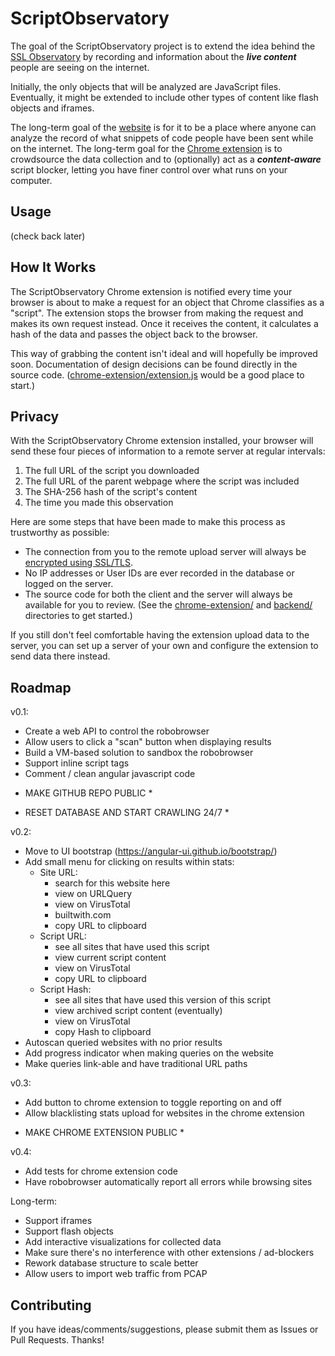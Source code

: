 ScriptObservatory
=================

The goal of the ScriptObservatory project is to extend the idea behind the 
[SSL Observatory](https://www.eff.org/observatory) by recording and 
information about the **_live content_** people are seeing on
the internet.

Initially, the only objects that will be analyzed are JavaScript files. 
Eventually, it might be extended to include other types of content like 
flash objects and iframes. 

The long-term goal of the [website](https://www.scriptobservatory.org)
is for it to be a place where anyone can analyze the record of 
what snippets of code people have been sent while on the internet. The 
long-term goal for the 
[Chrome extension](https://github.com/andy11/ScriptObservatory#usage)
is to crowdsource the data collection and to (optionally) act as a 
**_content-aware_** script blocker, letting you have finer control 
over what runs on your computer. 


Usage
-----

(check back later)


How It Works
------------

The ScriptObservatory Chrome extension is notified every time your browser is 
about to make a request for an object that Chrome classifies as a "script". 
The extension stops the browser from making the request and makes its own request
instead. Once it receives the content, it calculates a hash of the data and 
passes the object back to the browser.

This way of grabbing the content isn't ideal and will hopefully be improved soon.
Documentation of design decisions can be found directly in the source code. 
([chrome-extension/extension.js](https://github.com/andy11/ScriptObservatory/blob/master/chrome-extension/extension.js)
would be a good place to start.)


Privacy
-------

With the ScriptObservatory Chrome extension installed, your browser will send these
four pieces of information to a remote server at regular intervals:
 1. The full URL of the script you downloaded
 2. The full URL of the parent webpage where the script was included
 3. The SHA-256 hash of the script's content
 4. The time you made this observation

Here are some steps that have been made to make this process as trustworthy as possible:
 - The connection from you to the remote upload server will always be 
   [encrypted using SSL/TLS](https://www.ssllabs.com/ssltest/analyze.html?d=scriptobservatory.org). 
 - No IP addresses or User IDs are ever recorded in the database or logged on the server.
 - The source code for both the client and the server will always be available for you to 
   review. (See the 
   [chrome-extension/](https://github.com/andy11/ScriptObservatory/tree/master/chrome-extension) 
   and [backend/](https://github.com/andy11/ScriptObservatory/tree/master/backend) 
   directories to get started.)

If you still don't feel comfortable having the extension upload data to the server, 
you can set up a server of your own and configure the extension to send data there
instead.


Roadmap
-------

v0.1:
 - Create a web API to control the robobrowser
 - Allow users to click a "scan" button when displaying results
 - Build a VM-based solution to sandbox the robobrowser
 - Support inline script tags
 - Comment / clean angular javascript code

* MAKE GITHUB REPO PUBLIC * 

* RESET DATABASE AND START CRAWLING 24/7 *

v0.2:
 - Move to UI bootstrap (https://angular-ui.github.io/bootstrap/)
 - Add small menu for clicking on results within stats:
    - Site URL: 
        - search for this website here
        - view on URLQuery
        - view on VirusTotal
        - builtwith.com
        - copy URL to clipboard
    - Script URL:
        - see all sites that have used this script
        - view current script content
        - view on VirusTotal
        - copy URL to clipboard
    - Script Hash:
        - see all sites that have used this version of this script
        - view archived script content (eventually)
        - view on VirusTotal
        - copy Hash to clipboard
 - Autoscan queried websites with no prior results
 - Add progress indicator when making queries on the website
 - Make queries link-able and have traditional URL paths

v0.3:
 - Add button to chrome extension to toggle reporting on and off
 - Allow blacklisting stats upload for websites in the chrome extension

 * MAKE CHROME EXTENSION PUBLIC * 

v0.4:
 - Add tests for chrome extension code
 - Have robobrowser automatically report all errors while browsing sites

Long-term:
 - Support iframes
 - Support flash objects
 - Add interactive visualizations for collected data
 - Make sure there's no interference with other extensions / ad-blockers
 - Rework database structure to scale better
 - Allow users to import web traffic from PCAP


Contributing
------------

If you have ideas/comments/suggestions, please submit them as Issues or Pull Requests. Thanks!

